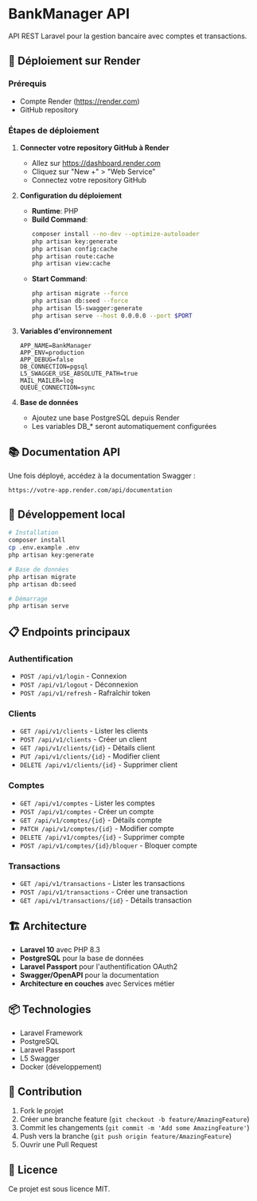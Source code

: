 # BankManager API

API REST Laravel pour la gestion bancaire avec comptes et transactions.

## 🚀 Déploiement sur Render

### Prérequis
- Compte Render (https://render.com)
- GitHub repository

### Étapes de déploiement

1. **Connecter votre repository GitHub à Render**
   - Allez sur https://dashboard.render.com
   - Cliquez sur "New +" > "Web Service"
   - Connectez votre repository GitHub

2. **Configuration du déploiement**
   - **Runtime**: PHP
   - **Build Command**:
     ```bash
     composer install --no-dev --optimize-autoloader
     php artisan key:generate
     php artisan config:cache
     php artisan route:cache
     php artisan view:cache
     ```
   - **Start Command**:
     ```bash
     php artisan migrate --force
     php artisan db:seed --force
     php artisan l5-swagger:generate
     php artisan serve --host 0.0.0.0 --port $PORT
     ```

3. **Variables d'environnement**
   ```
   APP_NAME=BankManager
   APP_ENV=production
   APP_DEBUG=false
   DB_CONNECTION=pgsql
   L5_SWAGGER_USE_ABSOLUTE_PATH=true
   MAIL_MAILER=log
   QUEUE_CONNECTION=sync
   ```

4. **Base de données**
   - Ajoutez une base PostgreSQL depuis Render
   - Les variables DB_* seront automatiquement configurées

## 📚 Documentation API

Une fois déployé, accédez à la documentation Swagger :
```
https://votre-app.render.com/api/documentation
```

## 🔧 Développement local

```bash
# Installation
composer install
cp .env.example .env
php artisan key:generate

# Base de données
php artisan migrate
php artisan db:seed

# Démarrage
php artisan serve
```

## 📋 Endpoints principaux

### Authentification
- `POST /api/v1/login` - Connexion
- `POST /api/v1/logout` - Déconnexion
- `POST /api/v1/refresh` - Rafraîchir token

### Clients
- `GET /api/v1/clients` - Lister les clients
- `POST /api/v1/clients` - Créer un client
- `GET /api/v1/clients/{id}` - Détails client
- `PUT /api/v1/clients/{id}` - Modifier client
- `DELETE /api/v1/clients/{id}` - Supprimer client

### Comptes
- `GET /api/v1/comptes` - Lister les comptes
- `POST /api/v1/comptes` - Créer un compte
- `GET /api/v1/comptes/{id}` - Détails compte
- `PATCH /api/v1/comptes/{id}` - Modifier compte
- `DELETE /api/v1/comptes/{id}` - Supprimer compte
- `POST /api/v1/comptes/{id}/bloquer` - Bloquer compte

### Transactions
- `GET /api/v1/transactions` - Lister les transactions
- `POST /api/v1/transactions` - Créer une transaction
- `GET /api/v1/transactions/{id}` - Détails transaction

## 🏗️ Architecture

- **Laravel 10** avec PHP 8.3
- **PostgreSQL** pour la base de données
- **Laravel Passport** pour l'authentification OAuth2
- **Swagger/OpenAPI** pour la documentation
- **Architecture en couches** avec Services métier

## 📦 Technologies

- Laravel Framework
- PostgreSQL
- Laravel Passport
- L5 Swagger
- Docker (développement)

## 🤝 Contribution

1. Fork le projet
2. Créer une branche feature (`git checkout -b feature/AmazingFeature`)
3. Commit les changements (`git commit -m 'Add some AmazingFeature'`)
4. Push vers la branche (`git push origin feature/AmazingFeature`)
5. Ouvrir une Pull Request

## 📄 Licence

Ce projet est sous licence MIT.
